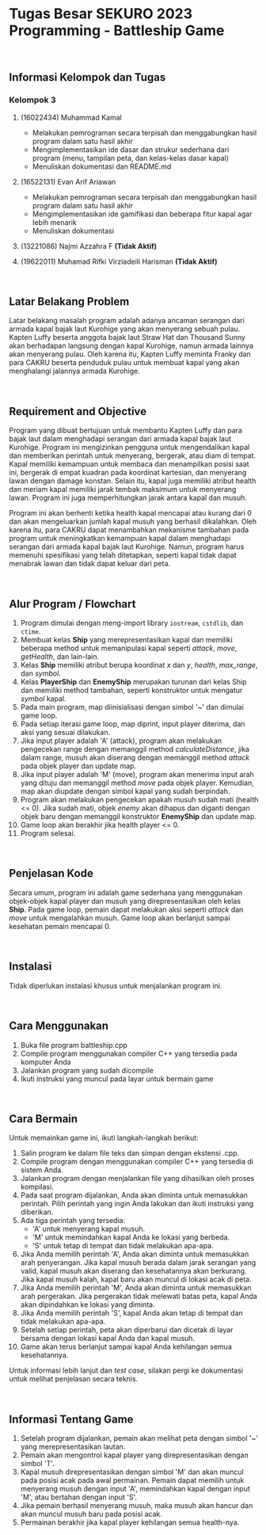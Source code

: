# Tugas Besar SEKURO 2023 Programming - Battleship Game

<p>&nbsp;</p>

## Informasi Kelompok dan Tugas
### Kelompok 3
1. (16022434) Muhammad Kamal
    - Melakukan pemrograman secara terpisah dan menggabungkan hasil program dalam satu hasil akhir
    - Mengimplementasikan ide dasar dan strukur sederhana dari program (menu, tampilan peta, dan kelas-kelas dasar kapal)
    - Menuliskan dokumentasi dan README.md

2. (16522131) Evan Arif Ariawan
    - Melakukan pemrograman secara terpisah dan menggabungkan hasil program dalam satu hasil akhir
    - Mengimplementasikan ide gamifikasi dan beberapa fitur kapal agar lebih menarik
    - Menuliskan dokumentasi

3. (13221086) Najmi Azzahra F **(Tidak Aktif)**

4. (19622011) Muhamad Rifki Virziadeili Harisman **(Tidak Aktif)**

<p>&nbsp;</p>

## Latar Belakang Problem

Latar belakang masalah program adalah adanya ancaman serangan dari armada kapal bajak laut Kurohige yang akan menyerang sebuah pulau. Kapten Luffy beserta anggota bajak laut Straw Hat dan Thousand Sunny akan berhadapan langsung dengan kapal Kurohige, namun armada lainnya akan menyerang pulau. Oleh karena itu, Kapten Luffy meminta Franky dan para CAKRU beserta penduduk pulau untuk membuat kapal yang akan menghalangi jalannya armada Kurohige.

<p>&nbsp;</p>

## Requirement and Objective

Program yang dibuat bertujuan untuk membantu Kapten Luffy dan para bajak laut dalam menghadapi serangan dari armada kapal bajak laut Kurohige. Program ini mengizinkan pengguna untuk mengendalikan kapal dan memberikan perintah untuk menyerang, bergerak, atau diam di tempat. Kapal memiliki kemampuan untuk membaca dan menampilkan posisi saat ini, bergerak di empat kuadran pada koordinat kartesian, dan menyerang lawan dengan damage konstan. Selain itu, kapal juga memiliki atribut health dan meriam kapal memiliki jarak tembak maksimum untuk menyerang lawan. Program ini juga memperhitungkan jarak antara kapal dan musuh.

Program ini akan berhenti ketika health kapal mencapai atau kurang dari 0 dan akan mengeluarkan jumlah kapal musuh yang berhasil dikalahkan. Oleh karena itu, para CAKRU dapat menambahkan mekanisme tambahan pada program untuk meningkatkan kemampuan kapal dalam menghadapi serangan dari armada kapal bajak laut Kurohige. Namun, program harus memenuhi spesifikasi yang telah ditetapkan, seperti kapal tidak dapat menabrak lawan dan tidak dapat keluar dari peta.

<p>&nbsp;</p>

## Alur Program / Flowchart

1. Program dimulai dengan meng-import library `iostream`, `cstdlib`, dan `ctime`.
2. Membuat kelas **Ship** yang merepresentasikan kapal dan memiliki beberapa method untuk memanipulasi kapal seperti *attack*, *move*, *getHealth*, dan lain-lain.
3. Kelas **Ship** memiliki atribut berupa koordinat *x* dan *y*, *health*, *max_range*, dan *symbol*.
4. Kelas **PlayerShip** dan **EnemyShip** merupakan turunan dari kelas Ship dan memiliki method tambahan, seperti konstruktor untuk mengatur *symbol* kapal.
5. Pada main program, map diinisialisasi dengan simbol '~' dan dimulai game loop.
6. Pada setiap iterasi game loop, map diprint, input player diterima, dan aksi yang sesuai dilakukan.
7. Jika input player adalah 'A' (attack), program akan melakukan pengecekan range dengan memanggil method *calculateDistance*, jika dalam range, musuh akan diserang dengan memanggil method *attack* pada objek player dan update map.
8. Jika input player adalah 'M' (move), program akan menerima input arah yang dituju dan memanggil method *move* pada objek player. Kemudian, map akan diupdate dengan simbol kapal yang sudah berpindah.
9. Program akan melakukan pengecekan apakah musuh sudah mati (health <= 0). Jika sudah mati, objek *enemy* akan dihapus dan diganti dengan objek baru dengan memanggil konstruktor **EnemyShip** dan update map.
10. Game loop akan berakhir jika health player <= 0.
11. Program selesai.

<p>&nbsp;</p>

## Penjelasan Kode

Secara umum, program ini adalah game sederhana yang menggunakan objek-objek kapal player dan musuh yang direpresentasikan oleh kelas **Ship**. Pada game loop, pemain dapat melakukan aksi seperti *attack* dan *move* untuk mengalahkan musuh. Game loop akan berlanjut sampai kesehatan pemain mencapai 0.

<p>&nbsp;</p>

## Instalasi

Tidak diperlukan instalasi khusus untuk menjalankan program ini.

<p>&nbsp;</p>

## Cara Menggunakan

1. Buka file program battleship.cpp
2. Compile program menggunakan compiler C++ yang tersedia pada komputer Anda
3. Jalankan program yang sudah dicompile
4. Ikuti instruksi yang muncul pada layar untuk bermain game

<p>&nbsp;</p>

## Cara Bermain

Untuk memainkan game ini, ikuti langkah-langkah berikut:

1. Salin program ke dalam file teks dan simpan dengan ekstensi .cpp.
2. Compile program dengan menggunakan compiler C++ yang tersedia di sistem Anda.
3. Jalankan program dengan menjalankan file yang dihasilkan oleh proses kompilasi.
4. Pada saat program dijalankan, Anda akan diminta untuk memasukkan perintah. Pilih perintah yang ingin Anda lakukan dan ikuti instruksi yang diberikan.
5. Ada tiga perintah yang tersedia:
    - 'A' untuk menyerang kapal musuh.
    - 'M' untuk memindahkan kapal Anda ke lokasi yang berbeda.
    - 'S' untuk tetap di tempat dan tidak melakukan apa-apa.
6. Jika Anda memilih perintah 'A', Anda akan diminta untuk memasukkan arah penyerangan. Jika kapal musuh berada dalam jarak serangan yang valid, kapal musuh akan diserang dan kesehatannya akan berkurang. Jika kapal musuh kalah, kapal baru akan muncul di lokasi acak di peta.
7. Jika Anda memilih perintah 'M', Anda akan diminta untuk memasukkan arah pergerakan. Jika pergerakan tidak melewati batas peta, kapal Anda akan dipindahkan ke lokasi yang diminta.
8. Jika Anda memilih perintah 'S', kapal Anda akan tetap di tempat dan tidak melakukan apa-apa.
9. Setelah setiap perintah, peta akan diperbarui dan dicetak di layar bersama dengan lokasi kapal Anda dan kapal musuh.
10. Game akan terus berlanjut sampai kapal Anda kehilangan semua kesehatannya.

Untuk informasi lebih lanjut dan *test case*, silakan pergi ke dokumentasi untuk melihat penjelasan secara teknis.

<p>&nbsp;</p>

## Informasi Tentang Game

1. Setelah program dijalankan, pemain akan melihat peta dengan simbol '~' yang merepresentasikan lautan.
2. Pemain akan mengontrol kapal player yang direpresentasikan dengan simbol 'T'.
3. Kapal musuh direpresentasikan dengan simbol 'M' dan akan muncul pada posisi acak pada awal permainan.
Pemain dapat memilih untuk menyerang musuh dengan input 'A', memindahkan kapal dengan input 'M', atau bertahan dengan input 'S'.
4. Jika pemain berhasil menyerang musuh, maka musuh akan hancur dan akan muncul musuh baru pada posisi acak.
5. Permainan berakhir jika kapal player kehilangan semua health-nya.